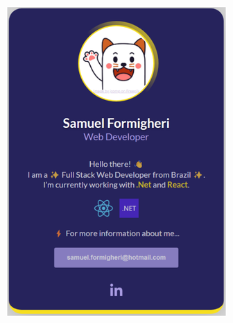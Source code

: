 <div style="display: flex; justify-content: center; width: 100%;">
    <img src="card.png" />
</div>